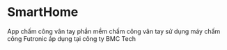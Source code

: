 # SmartHome
App chấm công vân tay
phần mềm chấm công vân tay sử dụng máy chấm công Futronic
áp dụng tại công ty BMC Tech
